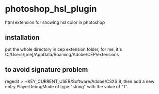 # photoshop_hsl_plugin
html extension for showing hsl color in photoshop

## installation
put the whole directory in cep extension folder, for me, it's
C:/Users/[me]/AppData/Roaming/Adobe/CEP/extensions

## to avoid signature problem
regedit > HKEY_CURRENT_USER/Software/Adobe/CSXS.8, then add a new entry PlayerDebugMode of type "string" with the value of "1".
